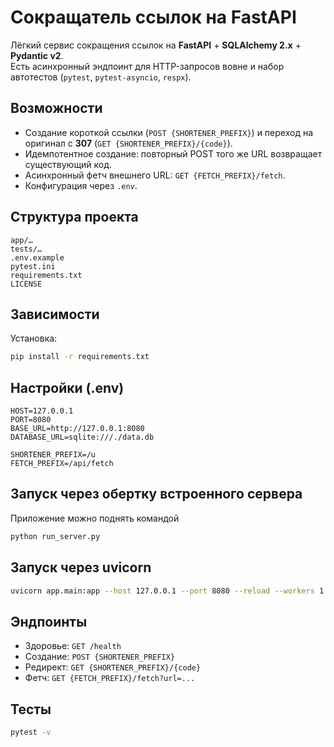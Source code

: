 # Сокращатель ссылок на FastAPI

Лёгкий сервис сокращения ссылок на **FastAPI** + **SQLAlchemy 2.x** + **Pydantic v2**.  
Есть асинхронный эндпоинт для HTTP-запросов вовне и набор автотестов (`pytest`, `pytest-asyncio`, `respx`).

## Возможности
- Создание короткой ссылки (`POST {SHORTENER_PREFIX}`) и переход на оригинал с **307** (`GET {SHORTENER_PREFIX}/{code}`).
- Идемпотентное создание: повторный POST того же URL возвращает существующий код.
- Асинхронный фетч внешнего URL: `GET {FETCH_PREFIX}/fetch`.
- Конфигурация через `.env`.

## Структура проекта
```
app/…
tests/…
.env.example
pytest.ini
requirements.txt
LICENSE
```

## Зависимости
Установка:
```bash
pip install -r requirements.txt
```

## Настройки (.env)
```
HOST=127.0.0.1
PORT=8080
BASE_URL=http://127.0.0.1:8080
DATABASE_URL=sqlite:///./data.db

SHORTENER_PREFIX=/u
FETCH_PREFIX=/api/fetch
```
## Запуск через обертку встроенного сервера
Приложение можно поднять командой
``` bash
python run_server.py
```
## Запуск через uvicorn
```bash
uvicorn app.main:app --host 127.0.0.1 --port 8080 --reload --workers 1
```

## Эндпоинты
- Здоровье: `GET /health`
- Создание: `POST {SHORTENER_PREFIX}`
- Редирект: `GET {SHORTENER_PREFIX}/{code}`
- Фетч: `GET {FETCH_PREFIX}/fetch?url=...`

## Тесты
```bash
pytest -v
```
